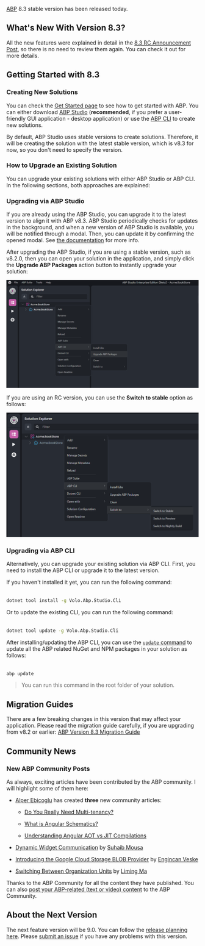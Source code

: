 [ABP](https://abp.io/) 8.3 stable version has been released today.



## What's New With Version 8.3?



All the new features were explained in detail in the [8.3 RC Announcement Post](https://blog.abp.io/abp/announcing-abp-8-3-release-candidate), so there is no need to review them again. You can check it out for more details. 



## Getting Started with 8.3



### Creating New Solutions



You can check the [Get Started page](https://abp.io/get-started) to see how to get started with ABP. You can either download [ABP Studio](https://abp.io/get-started#abp-studio-tab) (**recommended**, if you prefer a user-friendly GUI application - desktop application) or use the [ABP CLI](https://abp.io/docs/latest/cli) to create new solutions.



By default, ABP Studio uses stable versions to create solutions. Therefore, it will be creating the solution with the latest stable version, which is v8.3 for now, so you don't need to specify the version.



### How to Upgrade an Existing Solution



You can upgrade your existing solutions with either ABP Studio or ABP CLI. In the following sections, both approaches are explained:



### Upgrading via ABP Studio



If you are already using the ABP Studio, you can upgrade it to the latest version to align it with ABP v8.3. ABP Studio periodically checks for updates in the background, and when a new version of ABP Studio is available, you will be notified through a modal. Then, you can update it by confirming the opened modal. See [the documentation](https://abp.io/docs/latest/studio/installation#upgrading) for more info.



After upgrading the ABP Studio, if you are using a stable version, such as v8.2.0, then you can open your solution in the application, and simply click the **Upgrade ABP Packages** action button to instantly upgrade your solution:



![upgrade-abp-packages.png](3a153ae9a87ee1b9eb8b2782b82e1789.png)



If you are using an RC version, you can use the **Switch to stable** option as follows:



![switch-to-stable.png](3a14f8d3e5f86b230ae92e5734b8400b.png)



### Upgrading via ABP CLI



Alternatively, you can upgrade your existing solution via ABP CLI. First, you need to install the ABP CLI or upgrade it to the latest version.



If you haven't installed it yet, you can run the following command:



```bash

dotnet tool install -g Volo.Abp.Studio.Cli

```



Or to update the existing CLI, you can run the following command:



```bash

dotnet tool update -g Volo.Abp.Studio.Cli

```



After installing/updating the ABP CLI, you can use the [`update` command](https://abp.io/docs/latest/CLI#update) to update all the ABP related NuGet and NPM packages in your solution as follows:



```bash

abp update

```



> You can run this command in the root folder of your solution.



## Migration Guides



There are a few breaking changes in this version that may affect your application. Please read the migration guide carefully, if you are upgrading from v8.2 or earlier: [ABP Version 8.3 Migration Guide](https://abp.io/docs/8.3/release-info/migration-guides/abp-8-3)



## Community News



### New ABP Community Posts



As always, exciting articles have been contributed by the ABP community. I will highlight some of them here:



* [Alper Ebicoglu](https://twitter.com/alperebicoglu) has created **three** new community articles:

    * [Do You Really Need Multi-tenancy?](https://abp.io/community/articles/do-you-really-need-multitenancy-hpwn44r3)

    * [What is Angular Schematics?](https://abp.io/community/articles/what-is-angular-schematics-2z4jusf5)

    * [Understanding Angular AOT vs JIT Compilations](https://abp.io/community/articles/understanding-angular-aot-vs-jit-compilations-0r0a0a3f)

* [Dynamic Widget Communication](https://abp.io/community/articles/dynamic-widget-communication-uvun7q23) by [Suhaib Mousa](https://suhaibmousa.com/)

* [Introducing the Google Cloud Storage BLOB Provider](https://abp.io/community/articles/introducing-the-google-cloud-storage-blob-provider-yrt6azc0) by [Engincan Veske](https://twitter.com/EngincanVeske)

* [Switching Between Organization Units](https://abp.io/community/articles/switching-between-organization-units-i5tokpzt) by [Liming Ma](https://github.com/maliming)



Thanks to the ABP Community for all the content they have published. You can also [post your ABP-related (text or video) content](https://abp.io/community/posts/create) to the ABP Community.



## About the Next Version



The next feature version will be 9.0. You can follow the [release planning here](https://github.com/abpframework/abp/milestones). Please [submit an issue](https://github.com/abpframework/abp/issues/new) if you have any problems with this version.